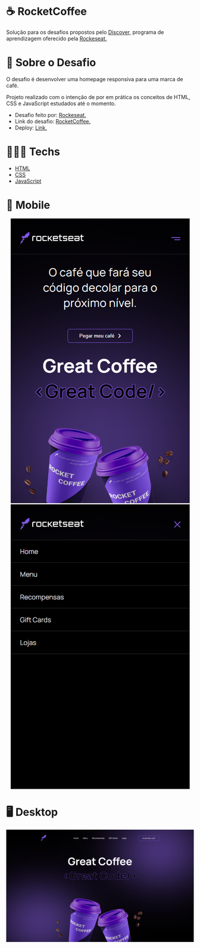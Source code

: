 # ☕ RocketCoffee

Solução para os desafios propostos pelo [Discover,](https://www.rocketseat.com.br/discovergclid=CjwKCAjw3K2XBhAzEiwAmmgrAg1i3u6so7WBLEeQthkjJF-WVwelbuW8YdBGhLi91cm2xDIBtC1lRBoCnJMQAvD_BwE) programa de aprendizagem oferecido pela [Rockeseat.](https://www.rocketseat.com.br/)

# 📃 Sobre o Desafio

O desafio é desenvolver uma homepage responsiva para uma marca de café.

Projeto realizado com o intenção de por em prática os conceitos de HTML, CSS e JavaScript estudados até o momento.

- Desafio feito por: [Rockeseat.](https://www.rocketseat.com.br/)
- Link do desafio: [RocketCoffee.](https://efficient-sloth-d85.notion.site/Desafio-RocketCoffee-7802895f0dd44da5a6f71a64badc7e72)
- Deploy: [Link.](https://clinquant-pudding-58112c.netlify.app/)

# 👨🏻‍💻 Techs

- [HTML](https://developer.mozilla.org/pt-BR/docs/Web/HTML)
- [CSS](https://developer.mozilla.org/pt-BR/docs/Web/CSS)
- [JavaScript](https://developer.mozilla.org/pt-BR/docs/Web/JavaScript)

# 📲 Mobile

<div align="center">
<img src="https://github.com/scarvalhogabriel/discover-rocketseat/blob/main/12.%20RocketCoffee/github/mobile-demo-01.png"/>
</div>

<div align="center">
<img src="https://github.com/scarvalhogabriel/discover-rocketseat/blob/main/12.%20RocketCoffee/github/mobile-demo-02.png"/>
</div>


# 🖥️ Desktop

<div align="center">
<img src="https://github.com/scarvalhogabriel/discover-rocketseat/blob/main/12.%20RocketCoffee/github/desktop-demo.png"/>
</div>

